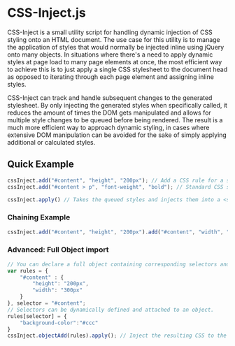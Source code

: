 # CSS-Inject.js #

CSS-Inject is a small utility script for handling dynamic injection of CSS styling onto an HTML document. The use case for this utility is to manage the application of styles that would normally be injected inline using jQuery onto many objects. In situations where there's a need to apply dynamic styles at page load to many page elements at once, the most efficient way to achieve this is to just apply a single CSS stylesheet to the document head as opposed to iterating through each page element and assigning inline styles.

CSS-Inject can track and handle subsequent changes to the generated stylesheet. By only injecting the generated styles when specifically called, it reduces the amount of times the DOM gets manipulated and allows for multiple style changes to be queued before being rendered. The result is a much more efficient way to approach dynamic styling, in cases where extensive DOM manipulation can be avoided for the sake of simply applying additional or calculated styles.

## Quick Example ##
```javascript
cssInject.add("#content", "height", "200px"); // Add a CSS rule for a selector, property and value
cssInject.add("#content > p", "font-weight", "bold"); // Standard CSS selectors all will work.

cssInject.apply() // Takes the queued styles and injects them into a <style> in the document head.
```

### Chaining Example ###
```javascript
cssInject.add("#content", "height", "200px").add("#content", "width", "300px").apply(); // Adding two styles to the same selectors maps the properties to a single selector in the queue. This then gets injected out as a single #content {} style rule containing both properties.
```

### Advanced: Full Object import ###
```javascript
// You can declare a full object containing corresponding selectors and assigned properties. These automatically get tracked according to existing queued selectors if there are any matches. In a valid object to pass to cssInject, the top level key corresponds to the selector, and the second level keys correspond to the css properties.
var rules = {
	"#content" : {
		"height": "200px",
		"width": "300px"
	}
}, selector = "#content";
// Selectors can be dynamically defined and attached to an object.
rules[selector] = {
	"background-color":"#ccc"
}
cssInject.objectAdd(rules).apply(); // Inject the resulting CSS to the page
```